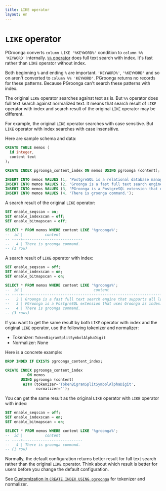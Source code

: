 ```yaml
---
title: LIKE operator
layout: en
---
```


# `LIKE` operator

PGroonga converts `column LIKE '%KEYWORD%'` condition to `column %% 'KEYWORD'` internally. [`%%` operator](match.html) does full text search with index. It's fast rather than `LIKE` operator without index.

Both beginning `%` and ending `%` are important. `'KEYWORD%'`, `'%KEYWORD'` and so on aren't converted to `column %% 'KEYWORD'`. PGroonga returns no records for these patterns. Because PGroonga can't search these patterns with index.

The original `LIKE` operator searches against text as is. But `%%` operator does full text search against normalized text. It means that search result of `LIKE` operator with index and search result of the original `LIKE` operator may be different.

For example, the original `LIKE` operator searches with case sensitive. But `LIKE` operator with index searches with case insensitive.

Here are sample schema and data:

```sql
CREATE TABLE memos (
  id integer,
  content text
);

CREATE INDEX pgroonga_content_index ON memos USING pgroonga (content);
```

```sql
INSERT INTO memos VALUES (1, 'PostgreSQL is a relational database management system.');
INSERT INTO memos VALUES (2, 'Groonga is a fast full text search engine that supports all languages.');
INSERT INTO memos VALUES (3, 'PGroonga is a PostgreSQL extension that uses Groonga as index.');
INSERT INTO memos VALUES (4, 'There is groonga command.');
```

A search result of the original `LIKE` operator:

```sql
SET enable_seqscan = on;
SET enable_indexscan = off;
SET enable_bitmapscan = off;

SELECT * FROM memos WHERE content LIKE '%groonga%';
--  id |          content          
-- ----+---------------------------
--   4 | There is groonga command.
-- (1 row)
```

A search result of `LIKE` operator with index:

```sql
SET enable_seqscan = off;
SET enable_indexscan = on;
SET enable_bitmapscan = on;

SELECT * FROM memos WHERE content LIKE '%groonga%';
--  id |                                content                                 
-- ----+------------------------------------------------------------------------
--   2 | Groonga is a fast full text search engine that supports all languages.
--   3 | PGroonga is a PostgreSQL extension that uses Groonga as index.
--   4 | There is groonga command.
-- (3 rows)
```

If you want to get the same result by both `LIKE` operator with index and the original `LIKE` operator, use the following tokenizer and normalizer:

  * Tokenizer: `TokenBigramSplitSymbolAlphaDigit`
  * Normalizer: None

Here is a concrete example:

```sql
DROP INDEX IF EXISTS pgroonga_content_index;

CREATE INDEX pgroonga_content_index
          ON memos
       USING pgroonga (content)
        WITH (tokenizer='TokenBigramSplitSymbolAlphaDigit',
              normalizer='');
```

You can get the same result as the original `LIKE` operator with `LIKE` operator with index:

```sql
SET enable_seqscan = off;
SET enable_indexscan = on;
SET enable_bitmapscan = on;

SELECT * FROM memos WHERE content LIKE '%groonga%';
--  id |          content          
-- ----+---------------------------
--   4 | There is groonga command.
-- (1 row)
```

Normally, the default configuration returns better result for full text search rather than the original `LIKE` operator. Think about which result is better for users before you change the default configuration.

See [Customization in `CREATE INDEX USING pgroonga`](../create-index-using-pgroonga.html#customization) for tokenizer and normalizer.
